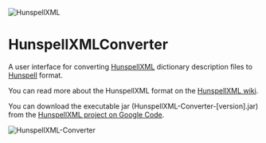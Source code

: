 ![HunspellXML](https://user-images.githubusercontent.com/280842/26846538-ce479496-4aae-11e7-95a1-98b8ff576987.png)

HunspellXMLConverter
====================

A user interface for converting [HunspellXML](https://github.com/TrnsltLife/HunspellXML) dictionary description files to [Hunspell](http://hunspell.sourceforge.net) format.

You can read more about the HunspellXML format on the [HunspellXML wiki](https://github.com/TrnsltLife/HunspellXML/wiki).

You can download the executable jar (HunspellXML-Converter-[version].jar) from the [HunspellXML project on Google Code](https://code.google.com/p/hunspellxml/downloads/list).

![HunspellXML-Converter](https://user-images.githubusercontent.com/280842/26846537-ce472b1e-4aae-11e7-9b9f-5044983685fa.png)
